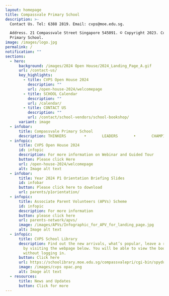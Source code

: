 ```yaml
---
layout: homepage
title: Compassvale Primary School
description: >-
  Contact Us. Tel: 6388 2819. Email: cvps@moe.edu.sg. 

  Address. 21 Compassvale Street Singapore 545091. © Copyright 2023. Compassvale
  Primary School.
image: /images/logo.jpg
permalink: /
notification: ""
sections:
  - hero:
      background: /images/2024 Open House/2024_Landing_Page_A.gif
      url: /contact-us/
      key_highlights:
        - title: CVPS Open House 2024
          description: ""
          url: /open-house-2024/welcomepage
        - title: SCHOOL Calendar
          description: ""
          url: /calendar/
        - title: CONTACT US
          description: ""
          url: /contact/school-vendors/school-bookshop/
      variant: image
  - infobar:
      title: Compassvale Primary School
      description: THINKERS        •       LEADERS       •       CHAMPIONS
  - infopic:
      title: CVPS Open House 2024
      id: infopic
      description: For more information on Webinar and Guided Tour
      button: Please click Here
      url: /open-house-2024/welcomepage
      alt: Image alt text
  - infobar:
      title: Year 2024 P1 Orientation Briefing Slides
      id: infobar
      button: Please click here to download
      url: parents/p1orientation/
  - infopic:
      title: Associate Parent Volunteers (APVs) Scheme
      id: infopic
      description: For more information
      button: please click here
      url: parents-network/apvs/
      image: /images/APVs/Infographic_for_APV_for_landing_page.jpg
      alt: Image alt text
  - infopic:
      title: CVPS School Library
      description: Find out the new arrivals, what’s popular, leave a review, and more
        by visiting the webpage below. You will be able to view the books
        without logging in.
      button: Click here
      url: https://schoolibrary.moe.edu.sg/compassvalepri/cgi-bin/spydus.exe/MSGTRN/WPAC/HOME
      image: /images/cvps opac.png
      alt: Image alt text
  - resources:
      title: News and Updates
      button: Click for more
---
```

